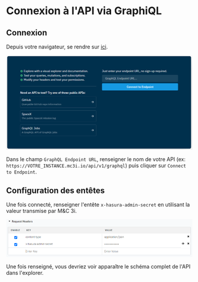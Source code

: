 # Connexion à l'API via GraphiQL
## Connexion
Depuis votre navigateur, se rendre sur [ici](https://cloud.hasura.io/public/graphiql).

![Hasura GraphiQL page](../../resources/images/hasura_graphiql_landingpage.png)

Dans le champ `GraphQL Endpoint URL`, renseigner le nom de votre API (ex: `https://VOTRE_INSTANCE.mc3i.io/api/v1/graphql`) puis cliquer sur `Connect to Endpoint`.

## Configuration des entêtes
Une fois connecté, renseigner l'entête `x-hasura-admin-secret` en utilisant la valeur transmise par M&C 3i.

![Hasura GraphiQL entête](../../resources/images/hasura_graphiql_headers.png)

Une fois renseigné, vous devriez voir apparaître le schéma complet de l'API dans l'explorer.